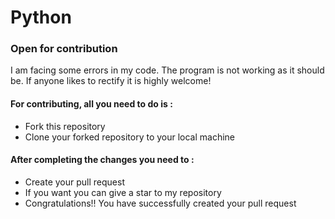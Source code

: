 # Python

### Open for contribution

I am facing some errors in my code. The program is not working as it should be. If anyone likes to rectify it is highly welcome!

#### For contributing, all you need to do is :
- Fork this repository
- Clone your forked repository to your local machine

#### After completing the changes you need to :
- Create your pull request
- If you want you can give a star to my repository
- Congratulations!! You have successfully created your pull request
